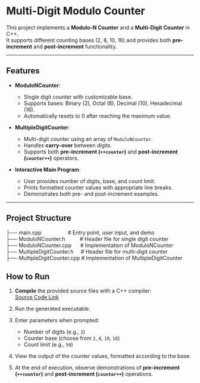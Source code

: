 # Multi-Digit Modulo Counter

This project implements a **Modulo-N Counter** and a **Multi-Digit Counter** in C++.  
It supports different counting bases (2, 8, 10, 16) and provides both **pre-increment** and **post-increment** functionality.

---

## Features
- **ModuloNCounter**:  
  - Single digit counter with customizable base.  
  - Supports bases: Binary (2), Octal (8), Decimal (10), Hexadecimal (16).  
  - Automatically resets to 0 after reaching the maximum value.  

- **MultipleDigitCounter**:  
  - Multi-digit counter using an array of `ModuloNCounter`.  
  - Handles **carry-over** between digits.  
  - Supports both **pre-increment (`++counter`)** and **post-increment (`counter++`)** operators.  

- **Interactive Main Program**:  
  - User provides number of digits, base, and count limit.  
  - Prints formatted counter values with appropriate line breaks.  
  - Demonstrates both pre- and post-increment examples.  

---

## Project Structure
├── main.cpp &nbsp;&nbsp;&nbsp;&nbsp;&nbsp;&nbsp;&nbsp;&nbsp;&nbsp;&nbsp;&nbsp;&nbsp;&nbsp;&nbsp;&nbsp;&nbsp;&nbsp;# Entry point, user input, and demo<br>
├── ModuloNCounter.h&nbsp;&nbsp;&nbsp;&nbsp;&nbsp;&nbsp;&nbsp;&nbsp;&nbsp;&nbsp;# Header file for single digit counter<br>
├── ModuloNCounter.cpp&nbsp;&nbsp;&nbsp;&nbsp;&nbsp;&nbsp;# Implementation of ModuloNCounter<br>
├── MultipleDigitCounter.h &nbsp;&nbsp;&nbsp;&nbsp;# Header file for multi-digit counter<br>
├── MultipleDigitCounter.cpp # Implementation of MultipleDigitCounter<br>

## How to Run

1. **Compile** the provided source files with a C++ compiler:  
   [Source Code Link](https://github.com/DheerajSwaroopSaligramaMahesh/Advanced_Programming_Techniques-ModuloNCounter/tree/main/ModuloNCounter/myCode)

2. Run the generated executable.

3. Enter parameters when prompted:
   - Number of digits (e.g., `3`)
   - Counter base (choose from `2`, `8`, `10`, `16`)
   - Count limit (e.g., `50`)

4. View the output of the counter values, formatted according to the base.

5. At the end of execution, observe demonstrations of **pre-increment (`++counter`)** and **post-increment (`counter++`)** operations.


